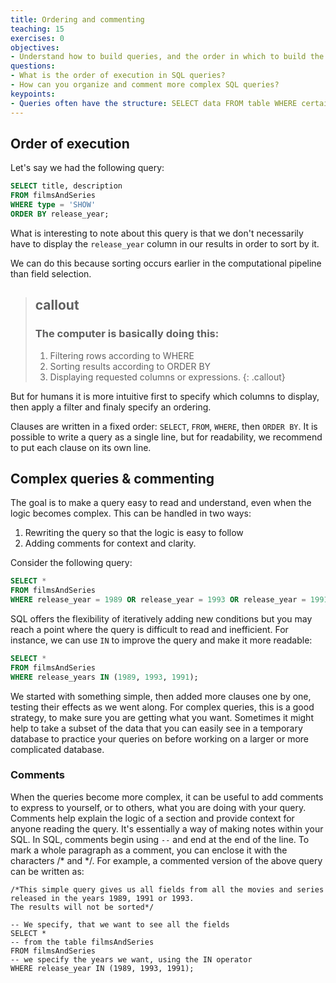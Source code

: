```yaml
---
title: Ordering and commenting
teaching: 15
exercises: 0
objectives:
- Understand how to build queries, and the order in which to build the parts.
questions:
- What is the order of execution in SQL queries?
- How can you organize and comment more complex SQL queries?
keypoints:
- Queries often have the structure: SELECT data FROM table WHERE certain criteria are present.
---
```


## Order of execution

Let's say we had the following query:

```sql
SELECT title, description
FROM filmsAndSeries
WHERE type = 'SHOW'
ORDER BY release_year;
```

What is interesting to note about this query is that we don't necessarily have to display the `release_year` column in our results in order to sort by it.

We can do this because sorting occurs earlier in the computational pipeline than field selection.


> ## callout
> ### The computer is basically doing this:
> 1. Filtering rows according to WHERE
> 2. Sorting results according to ORDER BY
> 3. Displaying requested columns or expressions.
{: .callout}

But for humans it is more intuitive first to specify which columns to display, then apply a filter and finaly specify an ordering.

Clauses are written in a fixed order: `SELECT`, `FROM`, `WHERE`, then `ORDER BY`. It is possible to write a query as a single line, but for readability, we recommend to put each clause on its own line.

## Complex queries \& commenting

The goal is to make a query easy to read and understand, even when the logic becomes complex. This can be handled in two ways:

1. Rewriting the query so that the logic is easy to follow
2. Adding comments for context and clarity.

Consider the following query:

```sql
SELECT *
FROM filmsAndSeries
WHERE release_year = 1989 OR release_year = 1993 OR release_year = 1991 ;
```

SQL offers the flexibility of iteratively adding new conditions but you may reach a point where the query is difficult to read and inefficient. For instance, we can use `IN` to improve the query and make it more readable:

```sql
SELECT *
FROM filmsAndSeries
WHERE release_years IN (1989, 1993, 1991);
```

We started with something simple, then added more clauses one by one, testing
their effects as we went along.  For complex queries, this is a good strategy, to make sure you are getting what you want.  Sometimes it might help to take a subset of the data that you can easily see in a temporary database to practice your queries on before working on a larger or more complicated database.

### Comments

When the queries become more complex, it can be useful to add comments to express to yourself, or to others, what you are doing with your query. Comments help explain the logic of a section and provide context for anyone reading the query. It's essentially a way of making notes within your SQL. In SQL, comments begin using <code class="language-plaintext highlighter-rouge">\--</code> and end at the end of the line. To mark a whole paragraph as a comment, you can enclose it with the characters /\* and \*/. For example, a commented version of the above query can be written as:

```
/*This simple query gives us all fields from all the movies and series  released in the years 1989, 1991 or 1993.
The results will not be sorted*/

-- We specify, that we want to see all the fields
SELECT *
-- from the table filmsAndSeries
FROM filmsAndSeries
-- we specify the years we want, using the IN operator
WHERE release_year IN (1989, 1993, 1991);
```






